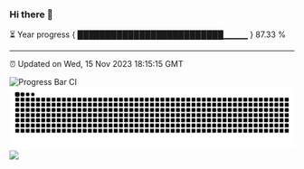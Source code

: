 ### Hi there 👋

⏳ Year progress { ██████████████████████████▁▁▁▁ } 87.33 %

---

⏰ Updated on Wed, 15 Nov 2023 18:15:15 GMT

![Progress Bar CI](https://github.com/liununu/liununu/workflows/Progress%20Bar%20CI/badge.svg)![](https://raw.githubusercontent.com/L1cardo/L1cardo/main/assets/github-contribution-grid-snake.svg)![](https://raw.githubusercontent.com/seesaws/seesaws/main/assets/github-contribution-grid-snake.svg)
